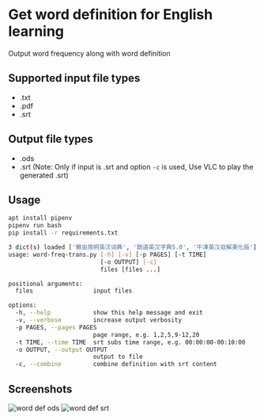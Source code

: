# Get word definition for English learning

Output word frequency along with word definition

## Supported input file types

* .txt
* .pdf
* .srt

## Output file types

* .ods
* .srt (Note: Only if input is .srt and option `-c` is used, Use VLC to play the generated .srt)

## Usage

```sh
apt install pipenv
pipenv run bash
pip install -r requirements.txt
```

```sh
3 dict(s) loaded ['懒虫简明英汉词典', '朗道英汉字典5.0', '牛津英汉双解美化版']
usage: word-freq-trans.py [-h] [-v] [-p PAGES] [-t TIME]
                          [-o OUTPUT] [-c]
                          files [files ...]

positional arguments:
  files                 input files

options:
  -h, --help            show this help message and exit
  -v, --verbose         increase output verbosity
  -p PAGES, --pages PAGES
                        page range, e.g. 1,2,5,9-12,20
  -t TIME, --time TIME  srt subs time range, e.g. 00:00:00-00:10:00
  -o OUTPUT, --output OUTPUT
                        output to file
  -c, --combine         combine definition with srt content
```

## Screenshots

![word def ods](image/word-def-ods.png)
![word def srt](image/word-def-srt.png)
